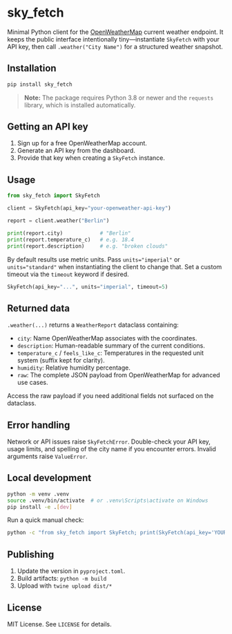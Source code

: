 # sky_fetch

Minimal Python client for the [OpenWeatherMap](https://openweathermap.org/api) current weather endpoint. It keeps the public interface intentionally tiny—instantiate `SkyFetch` with your API key, then call `.weather("City Name")` for a structured weather snapshot.

## Installation

```bash
pip install sky_fetch
```

> **Note:** The package requires Python 3.8 or newer and the `requests` library, which is installed automatically.

## Getting an API key

1. Sign up for a free OpenWeatherMap account.
2. Generate an API key from the dashboard.
3. Provide that key when creating a `SkyFetch` instance.

## Usage

```python
from sky_fetch import SkyFetch

client = SkyFetch(api_key="your-openweather-api-key")

report = client.weather("Berlin")

print(report.city)            # "Berlin"
print(report.temperature_c)   # e.g. 18.4
print(report.description)     # e.g. "broken clouds"
```

By default results use metric units. Pass `units="imperial"` or `units="standard"` when instantiating the client to change that. Set a custom timeout via the `timeout` keyword if desired.

```python
SkyFetch(api_key="...", units="imperial", timeout=5)
```

## Returned data

`.weather(...)` returns a `WeatherReport` dataclass containing:

- `city`: Name OpenWeatherMap associates with the coordinates.
- `description`: Human-readable summary of the current conditions.
- `temperature_c` / `feels_like_c`: Temperatures in the requested unit system (suffix kept for clarity).
- `humidity`: Relative humidity percentage.
- `raw`: The complete JSON payload from OpenWeatherMap for advanced use cases.

Access the raw payload if you need additional fields not surfaced on the dataclass.

## Error handling

Network or API issues raise `SkyFetchError`. Double-check your API key, usage limits, and spelling of the city name if you encounter errors. Invalid arguments raise `ValueError`.

## Local development

```bash
python -m venv .venv
source .venv/bin/activate  # or .venv\Scripts\activate on Windows
pip install -e .[dev]
```

Run a quick manual check:

```bash
python -c "from sky_fetch import SkyFetch; print(SkyFetch(api_key='YOUR_KEY').weather('Tokyo'))"
```

## Publishing

1. Update the version in `pyproject.toml`.
2. Build artifacts: `python -m build`
3. Upload with `twine upload dist/*`

## License

MIT License. See `LICENSE` for details.
